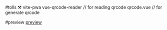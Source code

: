 #tolls ⚒️
vite-pwa
vue-qrcode-reader // for reading qrcode
qrcode.vue // for generate qrcode

#preview
[preview](https://qrcode-sxq4.onrender.com/)
